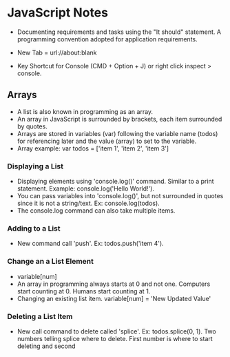 # JavaScript Notes

- Documenting requirements and tasks using the "It should" statement. A programming convention adopted for application requirements.

- New Tab = url://about:blank
- Key Shortcut for Console (CMD + Option + J) or right click inspect > console.

## Arrays
- A list is also known in programming as an array.
- An array in JavaScript is surrounded by brackets, each item surrounded by quotes. 
- Arrays are stored in variables (var) following the variable name (todos) for referencing later and the value (array) to set to the variable.
- Array example: var todos = ['item 1', 'item 2', 'item 3']

### Displaying a List
- Displaying elements using 'console.log()' command. Similar to a print statement. Example: console.log('Hello World!').
- You can pass variables into 'console.log()', but not surrounded in quotes since it is not a string/text. Ex: console.log(todos).
- The console.log command can also take multiple items.

### Adding to a List
- New command call 'push'. Ex: todos.push('item 4').

### Change an a List Element
- variable[num]
- An array in programming always starts at 0 and not one. Computers start counting at 0. Humans start counting at 1.
- Changing an existing list item. variable[num] = 'New Updated Value'


### Deleting a List Item
- New call command to delete called 'splice'. Ex: todos.splice(0, 1). Two numbers telling splice where to delete. First number is where to start deleting and second 





